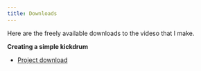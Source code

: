 ```yaml
---
title: Downloads
---
```


Here are the freely available downloads to the videso that I make.

**Creating a simple kickdrum**

* [Project download](/user/assets/simple_kickdrum_project.zip)
